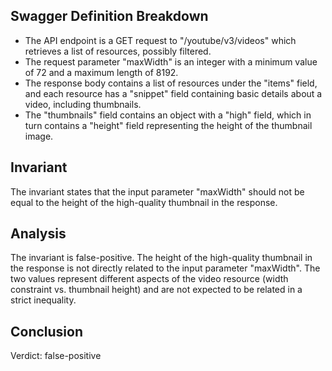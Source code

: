 ## Swagger Definition Breakdown
- The API endpoint is a GET request to "/youtube/v3/videos" which retrieves a list of resources, possibly filtered.
- The request parameter "maxWidth" is an integer with a minimum value of 72 and a maximum length of 8192.
- The response body contains a list of resources under the "items" field, and each resource has a "snippet" field containing basic details about a video, including thumbnails.
- The "thumbnails" field contains an object with a "high" field, which in turn contains a "height" field representing the height of the thumbnail image.

## Invariant
The invariant states that the input parameter "maxWidth" should not be equal to the height of the high-quality thumbnail in the response.

## Analysis
The invariant is false-positive. The height of the high-quality thumbnail in the response is not directly related to the input parameter "maxWidth". The two values represent different aspects of the video resource (width constraint vs. thumbnail height) and are not expected to be related in a strict inequality.

## Conclusion
Verdict: false-positive
